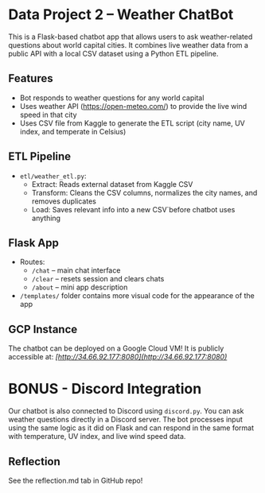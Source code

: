 # Data Project 2 – Weather ChatBot

This is a Flask-based chatbot app that allows users to ask weather-related questions about world capital cities. It combines live weather data from a public API with a local CSV dataset using a Python ETL pipeline.

## Features
- Bot responds to weather questions for any world capital
- Uses weather API (https://open-meteo.com/) to provide the live wind speed in that city
- Uses CSV file from Kaggle to generate the ETL script (city name, UV index, and temperate in Celsius)

## ETL Pipeline
- `etl/weather_etl.py`:
  - Extract: Reads external dataset from Kaggle CSV
  - Transform: Cleans the CSV columns, normalizes the city names, and removes duplicates
  - Load: Saves relevant info into a new CSV`before chatbot uses anything

## Flask App
- Routes:
  - `/chat` – main chat interface
  - `/clear` – resets session and clears chats
  - `/about` – mini app description
- `/templates/` folder contains more visual code for the appearance of the app

## GCP Instance
The chatbot can be deployed on a Google Cloud VM! It is publicly accessible at: *[http://34.66.92.177:8080](http://34.66.92.177:8080)*

# BONUS - Discord Integration
Our chatbot is also connected to Discord using `discord.py`. You can ask weather questions directly in a Discord server. The bot processes input using the same logic as it did on Flask and can respond in the same format with temperature, UV index, and live wind speed data.

## Reflection
See the reflection.md tab in GitHub repo!

